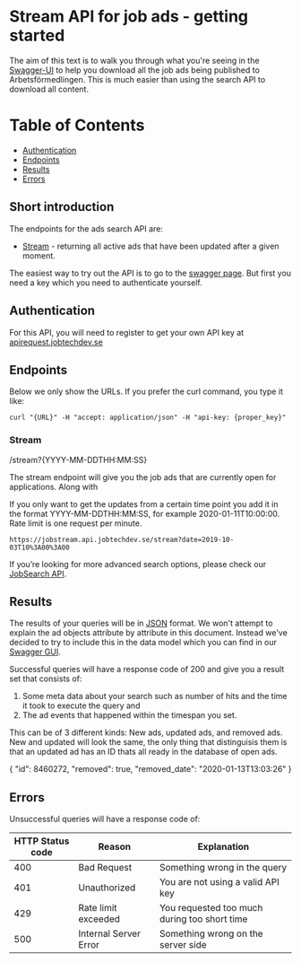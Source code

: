 # Stream API for job ads - getting started

The aim of this text is to walk you through what you're seeing in the [Swagger-UI](https://jobstream.api.jobtechdev.se) to help you download all the job ads being published to Arbetsförmedlingen. This is much easier than using the search API to download all content.

# Table of Contents
* [Authentication](#Authentication)
* [Endpoints](#Endpoints)
* [Results](#Results)
* [Errors](#Errors)



## Short introduction

The endpoints for the ads search API are:

* [Stream](#Stream) - returning all active ads that have been updated after a given moment.

The easiest way to try out the API is to go to the [swagger page](https://jobstream.api.jobtechdev.se/).
But first you need a key which you need to authenticate yourself.

## Authentication
For this API, you will need to register to get your own API key at [apirequest.jobtechdev.se](https://apirequest.jobtechdev.se)

## Endpoints
Below we only show the URLs. If you prefer the curl command, you type it like:

	curl "{URL}" -H "accept: application/json" -H "api-key: {proper_key}"
	
### Stream 
/stream?{YYYY-MM-DDTHH:MM:SS}

The stream endpoint will give you the job ads that are currently open for applications. Along with 
	
If you only want to get the updates from a certain time point you add it in the format YYYY-MM-DDTHH:MM:SS, for example 2020-01-11T10:00:00. Rate limit is one request per minute.

  	https://jobstream.api.jobtechdev.se/stream?date=2019-10-03T10%3A00%3A00

If you’re looking for more advanced search options, please check our [JobSearch API](https://jobtechdev.se/devguide/apis/jobsearch.html).

## Results
The results of your queries will be in [JSON](https://en.wikipedia.org/wiki/JSON) format. We won't attempt to explain the ad objects attribute by attribute in this document. Instead we've decided to try to include this in the data model which you can find in our [Swagger GUI](https://jobsearch.api.jobtechdev.se).

Successful queries will have a response code of 200 and give you a result set that consists of:
1. Some meta data about your search such as number of hits and the time it took to execute the query and 
2. The ad events that happened within the timespan you set. 

This can be of 3 different kinds: New ads, updated ads, and removed ads. New and updated will look the same, the only thing that distinguisis them is that an updated ad has an ID thats all ready in the database of open ads. 

{
    "id": 8460272,
    "removed": true,
    "removed_date": "2020-01-13T13:03:26"
  }

## Errors
Unsuccessful queries will have a response code of:

| HTTP Status code | Reason | Explanation |
| ------------- | ------------- | -------------|
| 400 | Bad Request | Something wrong in the query |
| 401 | Unauthorized | You are not using a valid API key |
| 429 | Rate limit exceeded | You requested too much during too short time |
| 500 | Internal Server Error | Something wrong on the server side |

